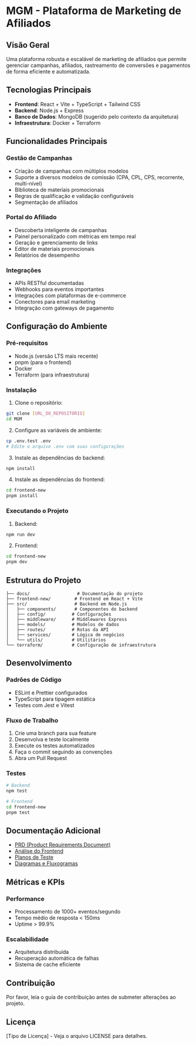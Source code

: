 # MGM - Plataforma de Marketing de Afiliados

## Visão Geral
Uma plataforma robusta e escalável de marketing de afiliados que permite gerenciar campanhas, afiliados, rastreamento de conversões e pagamentos de forma eficiente e automatizada.

## Tecnologias Principais
- **Frontend**: React + Vite + TypeScript + Tailwind CSS
- **Backend**: Node.js + Express
- **Banco de Dados**: MongoDB (sugerido pelo contexto da arquitetura)
- **Infraestrutura**: Docker + Terraform

## Funcionalidades Principais

### Gestão de Campanhas
- Criação de campanhas com múltiplos modelos
- Suporte a diversos modelos de comissão (CPA, CPL, CPS, recorrente, multi-nível)
- Biblioteca de materiais promocionais
- Regras de qualificação e validação configuráveis
- Segmentação de afiliados

### Portal do Afiliado
- Descoberta inteligente de campanhas
- Painel personalizado com métricas em tempo real
- Geração e gerenciamento de links
- Editor de materiais promocionais
- Relatórios de desempenho

### Integrações
- APIs RESTful documentadas
- Webhooks para eventos importantes
- Integrações com plataformas de e-commerce
- Conectores para email marketing
- Integração com gateways de pagamento

## Configuração do Ambiente

### Pré-requisitos
- Node.js (versão LTS mais recente)
- pnpm (para o frontend)
- Docker
- Terraform (para infraestrutura)

### Instalação

1. Clone o repositório:
```bash
git clone [URL_DO_REPOSITÓRIO]
cd MGM
```

2. Configure as variáveis de ambiente:
```bash
cp .env.test .env
# Edite o arquivo .env com suas configurações
```

3. Instale as dependências do backend:
```bash
npm install
```

4. Instale as dependências do frontend:
```bash
cd frontend-new
pnpm install
```

### Executando o Projeto

1. Backend:
```bash
npm run dev
```

2. Frontend:
```bash
cd frontend-new
pnpm dev
```

## Estrutura do Projeto

```
├── docs/                  # Documentação do projeto
├── frontend-new/         # Frontend em React + Vite
├── src/                  # Backend em Node.js
│   ├── components/       # Componentes do backend
│   ├── config/          # Configurações
│   ├── middleware/      # Middlewares Express
│   ├── models/          # Modelos de dados
│   ├── routes/          # Rotas da API
│   ├── services/        # Lógica de negócios
│   └── utils/           # Utilitários
└── terraform/           # Configuração de infraestrutura
```

## Desenvolvimento

### Padrões de Código
- ESLint e Prettier configurados
- TypeScript para tipagem estática
- Testes com Jest e Vitest

### Fluxo de Trabalho
1. Crie uma branch para sua feature
2. Desenvolva e teste localmente
3. Execute os testes automatizados
4. Faça o commit seguindo as convenções
5. Abra um Pull Request

### Testes
```bash
# Backend
npm test

# Frontend
cd frontend-new
pnpm test
```

## Documentação Adicional

- [PRD (Product Requirements Document)](docs/PRD.md)
- [Análise do Frontend](docs/Análise%20do%20Frontend.md)
- [Planos de Teste](docs/TestPlans/)
- [Diagramas e Fluxogramas](docs/Diagramas%20e%20Fluxogramas/)

## Métricas e KPIs

### Performance
- Processamento de 1000+ eventos/segundo
- Tempo médio de resposta < 150ms
- Uptime > 99.9%

### Escalabilidade
- Arquitetura distribuída
- Recuperação automática de falhas
- Sistema de cache eficiente

## Contribuição
Por favor, leia o guia de contribuição antes de submeter alterações ao projeto.

## Licença
[Tipo de Licença] - Veja o arquivo LICENSE para detalhes.
